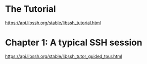 # The Tutorial #

<https://api.libssh.org/stable/libssh_tutorial.html>


# Chapter 1: A typical SSH session #

<https://api.libssh.org/stable/libssh_tutor_guided_tour.html>
